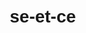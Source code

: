 # se-et-ce
<!DOCTYPE html>
<html lang="fr">

<head>
    <meta charset="UTF-8">
    <meta name="viewport" content="width=device-width, initial-scale=1.0">
    <title>Exercice - ce vs se</title>
    <style>
        body {
            font-family: Arial, sans-serif;
            line-height: 1.6;
            margin: 20px;
        }

        .correct {
            color: green;
        }

        .incorrect {
            color: red;
        }

        .analyse {
            color: blue;
        }
    </style>
    <script>
        function verifier() {
            let reponsesCorrectes = ["ce", "se", "ce", "se", "ce", "se", "se", "ce", "se", "ce",
                                     "ce", "se", "se", "ce", "ce", "se", "ce", "se", "se", "ce"];
            let score = 0;

            for (let i = 0; i < reponsesCorrectes.length; i++) {
                let userInput = document.getElementById('reponse' + (i + 1)).value.trim().toLowerCase();
                let feedback = document.getElementById('feedback' + (i + 1));
                let analyse = document.getElementById('analyse' + (i + 1));

                if (userInput === reponsesCorrectes[i]) {
                    feedback.innerText = "✔️ Correct";
                    feedback.className = "correct";
                    analyse.innerText = "";
                    score++;
                } else {
                    feedback.innerText = "❌ Incorrect";
                    feedback.className = "incorrect";
                    analyse.innerText = `La bonne réponse est "${reponsesCorrectes[i]}". Rappel : "ce" est un déterminant démonstratif ou un pronom démonstratif (ex : Ce livre est intéressant), tandis que "se" est un pronom réfléchi utilisé devant un verbe pronominal (ex : Il se lave).`;
                    analyse.className = "analyse";
                }
            }

            document.getElementById('score').innerText = `Votre score : ${score}/${reponsesCorrectes.length}`;
        }
    </script>
</head>

<body>
    <h2>Règle : "ce" vs "se"</h2>
    <p>
        - <b>"ce"</b> est un déterminant démonstratif ou un pronom démonstratif. Exemple : "Ce livre est passionnant".<br>
        - <b>"se"</b> est un pronom réfléchi, utilisé avec les verbes pronominaux. Exemple : "Il se réveille tôt le matin".
    </p>

    <h2>Exercice - Complétez avec "ce" ou "se"</h2>

    <!-- Génération des 20 questions -->
    <div id="exercices">
        <p>1. ___ garçon est très intelligent.</p>
        <input type="text" id="reponse1"> <span id="feedback1"></span><br>
        <p id="analyse1"></p><br>

        <p>2. Il ___ prépare pour la fête.</p>
        <input type="text" id="reponse2"> <span id="feedback2"></span><br>
        <p id="analyse2"></p><br>

        <p>3. ___ n'est pas très clair.</p>
        <input type="text" id="reponse3"> <span id="feedback3"></span><br>
        <p id="analyse3"></p><br>

        <p>4. Elle ___ demande si elle a bien fait.</p>
        <input type="text" id="reponse4"> <span id="feedback4"></span><br>
        <p id="analyse4"></p><br>

        <p>5. ___ chien est très amical.</p>
        <input type="text" id="reponse5"> <span id="feedback5"></span><br>
        <p id="analyse5"></p><br>

        <p>6. Il ___ sent mal après l'accident.</p>
        <input type="text" id="reponse6"> <span id="feedback6"></span><br>
        <p id="analyse6"></p><br>

        <p>7. Ils ___ disputent souvent pour rien.</p>
        <input type="text" id="reponse7"> <span id="feedback7"></span><br>
        <p id="analyse7"></p><br>

        <p>8. ___ film était vraiment bien.</p>
        <input type="text" id="reponse8"> <span id="feedback8"></span><br>
        <p id="analyse8"></p><br>

        <p>9. Il ___ fait des amis rapidement.</p>
        <input type="text" id="reponse9"> <span id="feedback9"></span><br>
        <p id="analyse9"></p><br>

        <p>10. ___ n'est pas possible sans efforts.</p>
        <input type="text" id="reponse10"> <span id="feedback10"></span><br>
        <p id="analyse10"></p><br>

        <p>11. ___ livre appartient à ma sœur.</p>
        <input type="text" id="reponse11"> <span id="feedback11"></span><br>
        <p id="analyse11"></p><br>

        <p>12. Il ___ souvient de tout ce qui s'est passé.</p>
        <input type="text" id="reponse12"> <span id="feedback12"></span><br>
        <p id="analyse12"></p><br>

        <p>13. Ils ___ battent pour la victoire.</p>
        <input type="text" id="reponse13"> <span id="feedback13"></span><br>
        <p id="analyse13"></p><br>

        <p>14. ___ moment était parfait.</p>
        <input type="text" id="reponse14"> <span id="feedback14"></span><br>
        <p id="analyse14"></p><br>

        <p>15. ___ n'est pas ce que j'attendais.</p>
        <input type="text" id="reponse15"> <span id="feedback15"></span><br>
        <p id="analyse15"></p><br>

        <p>16. Elle ___ coiffe tous les matins.</p>
        <input type="text" id="reponse16"> <span id="feedback16"></span><br>
        <p id="analyse16"></p><br>

        <p>17. ___ bruit est insupportable.</p>
        <input type="text" id="reponse17"> <span id="feedback17"></span><br>
        <p id="analyse17"></p><br>

        <p>18. Ils ___ cachent derrière la porte.</p>
        <input type="text" id="reponse18"> <span id="feedback18"></span><br>
        <p id="analyse18"></p><br>

        <p>19. ___ qu'il fait est incroyable.</p>
        <input type="text" id="reponse19"> <span id="feedback19"></span><br>
        <p id="analyse19"></p><br>

        <p>20. Elle ___ fâche pour un rien.</p>
        <input type="text" id="reponse20"> <span id="feedback20"></span><br>
        <p id="analyse20"></p><br>
    </div>

    <button onclick="verifier()">Vérifier</button>
    <p id="score"></p>
</body>

</html>
